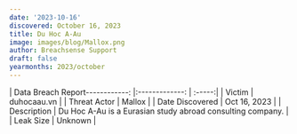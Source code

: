 ```yaml
---
date: '2023-10-16'
discovered: October 16, 2023
title: Du Hoc A-Au
image: images/blog/Mallox.png
author: Breachsense Support
draft: false
yearmonths: 2023/october
---
```


| Data Breach Report------------:     |:-------------:    | :-----:|
| Victim      | duhocaau.vn      | 
| Threat Actor      | Mallox      | 
| Date Discovered      | Oct 16, 2023      | 
| Description      | Du Hoc A-Au is a Eurasian study abroad consulting company.      | 
| Leak Size      | Unknown      | 

